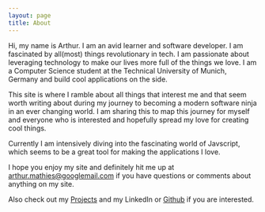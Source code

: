 ```yaml
---
layout: page
title: About
---
```


Hi, my name is Arthur. I am an avid learner and software developer. I am fascinated by all(most) things revolutionary in tech. I am passionate about leveraging technology to make our lives more full of the things we love. I am a Computer Science student at the Technical University of Munich, Germany and build cool applications on the side.

This site is where I ramble about all things that interest me and that seem worth writing about during my journey to becoming a modern software ninja in an ever changing world. I am sharing this to map this journey for myself and everyone who is interested and hopefully spread my love for creating cool things.

Currently I am intensively diving into the fascinating world of Javscript, which seems to be a great tool for making the applications I love.

I hope you enjoy my site and definitely hit me up at arthur.mathies@googlemail.com if you have questions or comments about anything on my site. 

Also check out my <a href="/projects">Projects</a> and my LinkedIn or [Github](https://github.com/arthurmathies) if you are interested.

